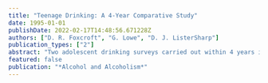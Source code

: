 ```yaml
---
title: "Teenage Drinking: A 4-Year Comparative Study"
date: 1995-01-01
publishDate: 2022-02-17T14:48:56.671228Z
authors: ["D. R. Foxcroft", "G. Lowe", "D. J. ListerSharp"]
publication_types: ["2"]
abstract: "Two adolescent drinking surveys carried out within 4 years in the same region of the UK were compared on three aspects of drinking behaviour. The results showed that there was a higher proportion of non-drinkers in 1992 as compared with 1988 for males aged 11-15 and females aged 11-13; more 11-13 year-old females in 1992 reported their home as the location of their first alcoholic drink without their parents; and younger boys were less likely, in 1992, to report ever being drunk. The relative increase in the proportion of non-drinking adolescents is in line with similar recent trends in national sample surveys of young adults."
featured: false
publication: "*Alcohol and Alcoholism*"
---
```


